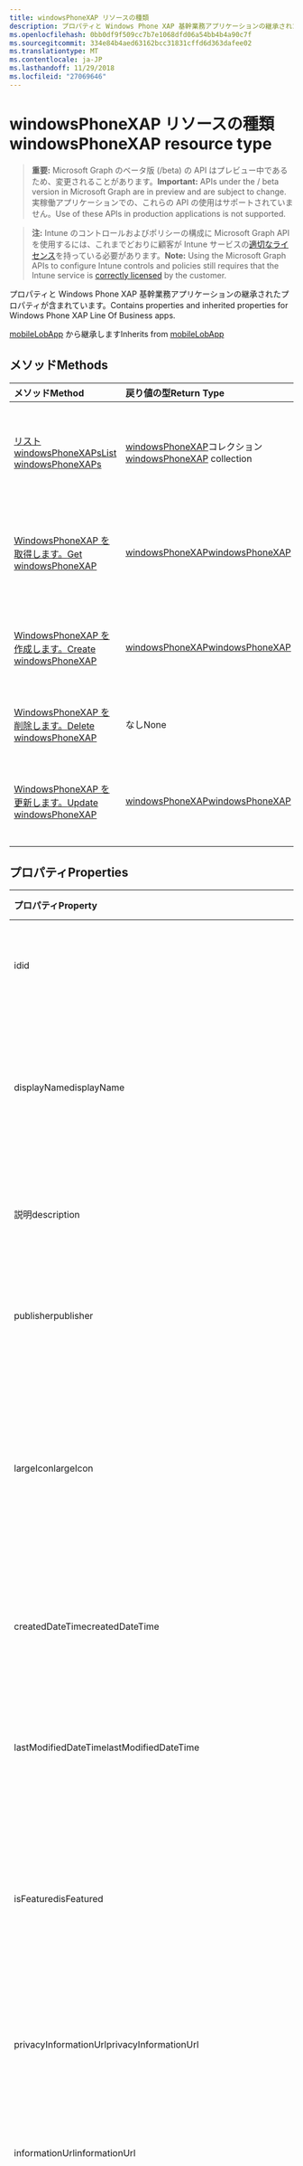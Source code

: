 ```yaml
---
title: windowsPhoneXAP リソースの種類
description: プロパティと Windows Phone XAP 基幹業務アプリケーションの継承されたプロパティが含まれています。
ms.openlocfilehash: 0bb0df9f509cc7b7e1068dfd06a54bb4b4a90c7f
ms.sourcegitcommit: 334e84b4aed63162bcc31831cffd6d363dafee02
ms.translationtype: MT
ms.contentlocale: ja-JP
ms.lasthandoff: 11/29/2018
ms.locfileid: "27069646"
---
```

# <a name="windowsphonexap-resource-type"></a><span data-ttu-id="38baf-103">windowsPhoneXAP リソースの種類</span><span class="sxs-lookup"><span data-stu-id="38baf-103">windowsPhoneXAP resource type</span></span>

> <span data-ttu-id="38baf-104">**重要:** Microsoft Graph のベータ版 (/beta) の API はプレビュー中であるため、変更されることがあります。</span><span class="sxs-lookup"><span data-stu-id="38baf-104">**Important:** APIs under the / beta version in Microsoft Graph are in preview and are subject to change.</span></span> <span data-ttu-id="38baf-105">実稼働アプリケーションでの、これらの API の使用はサポートされていません。</span><span class="sxs-lookup"><span data-stu-id="38baf-105">Use of these APIs in production applications is not supported.</span></span>

> <span data-ttu-id="38baf-106">**注:** Intune のコントロールおよびポリシーの構成に Microsoft Graph API を使用するには、これまでどおりに顧客が Intune サービスの[適切なライセンス](https://go.microsoft.com/fwlink/?linkid=839381)を持っている必要があります。</span><span class="sxs-lookup"><span data-stu-id="38baf-106">**Note:** Using the Microsoft Graph APIs to configure Intune controls and policies still requires that the Intune service is [correctly licensed](https://go.microsoft.com/fwlink/?linkid=839381) by the customer.</span></span>

<span data-ttu-id="38baf-107">プロパティと Windows Phone XAP 基幹業務アプリケーションの継承されたプロパティが含まれています。</span><span class="sxs-lookup"><span data-stu-id="38baf-107">Contains properties and inherited properties for Windows Phone XAP Line Of Business apps.</span></span>

<span data-ttu-id="38baf-108">[mobileLobApp](../resources/intune-apps-mobilelobapp.md) から継承します</span><span class="sxs-lookup"><span data-stu-id="38baf-108">Inherits from [mobileLobApp](../resources/intune-apps-mobilelobapp.md)</span></span>

## <a name="methods"></a><span data-ttu-id="38baf-109">メソッド</span><span class="sxs-lookup"><span data-stu-id="38baf-109">Methods</span></span>
|<span data-ttu-id="38baf-110">メソッド</span><span class="sxs-lookup"><span data-stu-id="38baf-110">Method</span></span>|<span data-ttu-id="38baf-111">戻り値の型</span><span class="sxs-lookup"><span data-stu-id="38baf-111">Return Type</span></span>|<span data-ttu-id="38baf-112">説明</span><span class="sxs-lookup"><span data-stu-id="38baf-112">Description</span></span>|
|:---|:---|:---|
|[<span data-ttu-id="38baf-113">リスト windowsPhoneXAPs</span><span class="sxs-lookup"><span data-stu-id="38baf-113">List windowsPhoneXAPs</span></span>](../api/intune-apps-windowsphonexap-list.md)|<span data-ttu-id="38baf-114">[windowsPhoneXAP](../resources/intune-apps-windowsphonexap.md)コレクション</span><span class="sxs-lookup"><span data-stu-id="38baf-114">[windowsPhoneXAP](../resources/intune-apps-windowsphonexap.md) collection</span></span>|<span data-ttu-id="38baf-115">[WindowsPhoneXAP](../resources/intune-apps-windowsphonexap.md)オブジェクトのプロパティと関係を一覧表示します。</span><span class="sxs-lookup"><span data-stu-id="38baf-115">List properties and relationships of the [windowsPhoneXAP](../resources/intune-apps-windowsphonexap.md) objects.</span></span>|
|[<span data-ttu-id="38baf-116">WindowsPhoneXAP を取得します。</span><span class="sxs-lookup"><span data-stu-id="38baf-116">Get windowsPhoneXAP</span></span>](../api/intune-apps-windowsphonexap-get.md)|[<span data-ttu-id="38baf-117">windowsPhoneXAP</span><span class="sxs-lookup"><span data-stu-id="38baf-117">windowsPhoneXAP</span></span>](../resources/intune-apps-windowsphonexap.md)|<span data-ttu-id="38baf-118">[WindowsPhoneXAP](../resources/intune-apps-windowsphonexap.md)オブジェクトのプロパティと関係を参照してください。</span><span class="sxs-lookup"><span data-stu-id="38baf-118">Read properties and relationships of the [windowsPhoneXAP](../resources/intune-apps-windowsphonexap.md) object.</span></span>|
|[<span data-ttu-id="38baf-119">WindowsPhoneXAP を作成します。</span><span class="sxs-lookup"><span data-stu-id="38baf-119">Create windowsPhoneXAP</span></span>](../api/intune-apps-windowsphonexap-create.md)|[<span data-ttu-id="38baf-120">windowsPhoneXAP</span><span class="sxs-lookup"><span data-stu-id="38baf-120">windowsPhoneXAP</span></span>](../resources/intune-apps-windowsphonexap.md)|<span data-ttu-id="38baf-121">新しい[windowsPhoneXAP](../resources/intune-apps-windowsphonexap.md)オブジェクトを作成します。</span><span class="sxs-lookup"><span data-stu-id="38baf-121">Create a new [windowsPhoneXAP](../resources/intune-apps-windowsphonexap.md) object.</span></span>|
|[<span data-ttu-id="38baf-122">WindowsPhoneXAP を削除します。</span><span class="sxs-lookup"><span data-stu-id="38baf-122">Delete windowsPhoneXAP</span></span>](../api/intune-apps-windowsphonexap-delete.md)|<span data-ttu-id="38baf-123">なし</span><span class="sxs-lookup"><span data-stu-id="38baf-123">None</span></span>|<span data-ttu-id="38baf-124">の[windowsPhoneXAP](../resources/intune-apps-windowsphonexap.md)を削除します。</span><span class="sxs-lookup"><span data-stu-id="38baf-124">Deletes a [windowsPhoneXAP](../resources/intune-apps-windowsphonexap.md).</span></span>|
|[<span data-ttu-id="38baf-125">WindowsPhoneXAP を更新します。</span><span class="sxs-lookup"><span data-stu-id="38baf-125">Update windowsPhoneXAP</span></span>](../api/intune-apps-windowsphonexap-update.md)|[<span data-ttu-id="38baf-126">windowsPhoneXAP</span><span class="sxs-lookup"><span data-stu-id="38baf-126">windowsPhoneXAP</span></span>](../resources/intune-apps-windowsphonexap.md)|<span data-ttu-id="38baf-127">[WindowsPhoneXAP](../resources/intune-apps-windowsphonexap.md)オブジェクトのプロパティを更新します。</span><span class="sxs-lookup"><span data-stu-id="38baf-127">Update the properties of a [windowsPhoneXAP](../resources/intune-apps-windowsphonexap.md) object.</span></span>|

## <a name="properties"></a><span data-ttu-id="38baf-128">プロパティ</span><span class="sxs-lookup"><span data-stu-id="38baf-128">Properties</span></span>
|<span data-ttu-id="38baf-129">プロパティ</span><span class="sxs-lookup"><span data-stu-id="38baf-129">Property</span></span>|<span data-ttu-id="38baf-130">型</span><span class="sxs-lookup"><span data-stu-id="38baf-130">Type</span></span>|<span data-ttu-id="38baf-131">説明</span><span class="sxs-lookup"><span data-stu-id="38baf-131">Description</span></span>|
|:---|:---|:---|
|<span data-ttu-id="38baf-132">id</span><span class="sxs-lookup"><span data-stu-id="38baf-132">id</span></span>|<span data-ttu-id="38baf-133">String</span><span class="sxs-lookup"><span data-stu-id="38baf-133">String</span></span>|<span data-ttu-id="38baf-134">エンティティのキー。</span><span class="sxs-lookup"><span data-stu-id="38baf-134">Key of the entity.</span></span> <span data-ttu-id="38baf-135">[mobileApp](../resources/intune-apps-mobileapp.md) から継承します</span><span class="sxs-lookup"><span data-stu-id="38baf-135">Inherited from [mobileApp](../resources/intune-apps-mobileapp.md)</span></span>|
|<span data-ttu-id="38baf-136">displayName</span><span class="sxs-lookup"><span data-stu-id="38baf-136">displayName</span></span>|<span data-ttu-id="38baf-137">String</span><span class="sxs-lookup"><span data-stu-id="38baf-137">String</span></span>|<span data-ttu-id="38baf-138">管理者が提供またはインポートしたアプリのタイトル。</span><span class="sxs-lookup"><span data-stu-id="38baf-138">The admin provided or imported title of the app.</span></span> <span data-ttu-id="38baf-139">[mobileApp](../resources/intune-apps-mobileapp.md) から継承します</span><span class="sxs-lookup"><span data-stu-id="38baf-139">Inherited from [mobileApp](../resources/intune-apps-mobileapp.md)</span></span>|
|<span data-ttu-id="38baf-140">説明</span><span class="sxs-lookup"><span data-stu-id="38baf-140">description</span></span>|<span data-ttu-id="38baf-141">String</span><span class="sxs-lookup"><span data-stu-id="38baf-141">String</span></span>|<span data-ttu-id="38baf-142">アプリの説明。</span><span class="sxs-lookup"><span data-stu-id="38baf-142">The description of the app.</span></span> <span data-ttu-id="38baf-143">[mobileApp](../resources/intune-apps-mobileapp.md) から継承します</span><span class="sxs-lookup"><span data-stu-id="38baf-143">Inherited from [mobileApp](../resources/intune-apps-mobileapp.md)</span></span>|
|<span data-ttu-id="38baf-144">publisher</span><span class="sxs-lookup"><span data-stu-id="38baf-144">publisher</span></span>|<span data-ttu-id="38baf-145">String</span><span class="sxs-lookup"><span data-stu-id="38baf-145">String</span></span>|<span data-ttu-id="38baf-146">アプリの発行元。</span><span class="sxs-lookup"><span data-stu-id="38baf-146">The publisher of the app.</span></span> <span data-ttu-id="38baf-147">[mobileApp](../resources/intune-apps-mobileapp.md) から継承します</span><span class="sxs-lookup"><span data-stu-id="38baf-147">Inherited from [mobileApp](../resources/intune-apps-mobileapp.md)</span></span>|
|<span data-ttu-id="38baf-148">largeIcon</span><span class="sxs-lookup"><span data-stu-id="38baf-148">largeIcon</span></span>|[<span data-ttu-id="38baf-149">mimeContent</span><span class="sxs-lookup"><span data-stu-id="38baf-149">mimeContent</span></span>](../resources/intune-shared-mimecontent.md)|<span data-ttu-id="38baf-150">アプリの詳細に表示され、アイコンのアップロードに使用される大きなアイコン。</span><span class="sxs-lookup"><span data-stu-id="38baf-150">The large icon, to be displayed in the app details and used for upload of the icon.</span></span> <span data-ttu-id="38baf-151">[mobileApp](../resources/intune-apps-mobileapp.md) から継承します</span><span class="sxs-lookup"><span data-stu-id="38baf-151">Inherited from [mobileApp](../resources/intune-apps-mobileapp.md)</span></span>|
|<span data-ttu-id="38baf-152">createdDateTime</span><span class="sxs-lookup"><span data-stu-id="38baf-152">createdDateTime</span></span>|<span data-ttu-id="38baf-153">DateTimeOffset</span><span class="sxs-lookup"><span data-stu-id="38baf-153">DateTimeOffset</span></span>|<span data-ttu-id="38baf-154">アプリが作成された日時。</span><span class="sxs-lookup"><span data-stu-id="38baf-154">The date and time the app was created.</span></span> <span data-ttu-id="38baf-155">[mobileApp](../resources/intune-apps-mobileapp.md) から継承します</span><span class="sxs-lookup"><span data-stu-id="38baf-155">Inherited from [mobileApp](../resources/intune-apps-mobileapp.md)</span></span>|
|<span data-ttu-id="38baf-156">lastModifiedDateTime</span><span class="sxs-lookup"><span data-stu-id="38baf-156">lastModifiedDateTime</span></span>|<span data-ttu-id="38baf-157">DateTimeOffset</span><span class="sxs-lookup"><span data-stu-id="38baf-157">DateTimeOffset</span></span>|<span data-ttu-id="38baf-158">アプリが最後に変更された日時。</span><span class="sxs-lookup"><span data-stu-id="38baf-158">The date and time the app was last modified.</span></span> <span data-ttu-id="38baf-159">[mobileApp](../resources/intune-apps-mobileapp.md) から継承します</span><span class="sxs-lookup"><span data-stu-id="38baf-159">Inherited from [mobileApp](../resources/intune-apps-mobileapp.md)</span></span>|
|<span data-ttu-id="38baf-160">isFeatured</span><span class="sxs-lookup"><span data-stu-id="38baf-160">isFeatured</span></span>|<span data-ttu-id="38baf-161">Boolean</span><span class="sxs-lookup"><span data-stu-id="38baf-161">Boolean</span></span>|<span data-ttu-id="38baf-162">アプリが管理者のおすすめとしてマークされたかどうかを示す値。[mobileApp](../resources/intune-apps-mobileapp.md) から継承します</span><span class="sxs-lookup"><span data-stu-id="38baf-162">The value indicating whether the app is marked as featured by the admin. Inherited from [mobileApp](../resources/intune-apps-mobileapp.md)</span></span>|
|<span data-ttu-id="38baf-163">privacyInformationUrl</span><span class="sxs-lookup"><span data-stu-id="38baf-163">privacyInformationUrl</span></span>|<span data-ttu-id="38baf-164">String</span><span class="sxs-lookup"><span data-stu-id="38baf-164">String</span></span>|<span data-ttu-id="38baf-165">プライバシーに関する声明の URL。</span><span class="sxs-lookup"><span data-stu-id="38baf-165">The privacy statement Url.</span></span> <span data-ttu-id="38baf-166">[mobileApp](../resources/intune-apps-mobileapp.md) から継承します</span><span class="sxs-lookup"><span data-stu-id="38baf-166">Inherited from [mobileApp](../resources/intune-apps-mobileapp.md)</span></span>|
|<span data-ttu-id="38baf-167">informationUrl</span><span class="sxs-lookup"><span data-stu-id="38baf-167">informationUrl</span></span>|<span data-ttu-id="38baf-168">String</span><span class="sxs-lookup"><span data-stu-id="38baf-168">String</span></span>|<span data-ttu-id="38baf-169">詳細情報の URL。</span><span class="sxs-lookup"><span data-stu-id="38baf-169">The more information Url.</span></span> <span data-ttu-id="38baf-170">[mobileApp](../resources/intune-apps-mobileapp.md) から継承します</span><span class="sxs-lookup"><span data-stu-id="38baf-170">Inherited from [mobileApp](../resources/intune-apps-mobileapp.md)</span></span>|
|<span data-ttu-id="38baf-171">owner</span><span class="sxs-lookup"><span data-stu-id="38baf-171">owner</span></span>|<span data-ttu-id="38baf-172">String</span><span class="sxs-lookup"><span data-stu-id="38baf-172">String</span></span>|<span data-ttu-id="38baf-173">アプリの所有者。</span><span class="sxs-lookup"><span data-stu-id="38baf-173">The owner of the app.</span></span> <span data-ttu-id="38baf-174">[mobileApp](../resources/intune-apps-mobileapp.md) から継承します</span><span class="sxs-lookup"><span data-stu-id="38baf-174">Inherited from [mobileApp](../resources/intune-apps-mobileapp.md)</span></span>|
|<span data-ttu-id="38baf-175">developer</span><span class="sxs-lookup"><span data-stu-id="38baf-175">developer</span></span>|<span data-ttu-id="38baf-176">String</span><span class="sxs-lookup"><span data-stu-id="38baf-176">String</span></span>|<span data-ttu-id="38baf-177">アプリの開発者。</span><span class="sxs-lookup"><span data-stu-id="38baf-177">The developer of the app.</span></span> <span data-ttu-id="38baf-178">[mobileApp](../resources/intune-apps-mobileapp.md) から継承します</span><span class="sxs-lookup"><span data-stu-id="38baf-178">Inherited from [mobileApp](../resources/intune-apps-mobileapp.md)</span></span>|
|<span data-ttu-id="38baf-179">notes</span><span class="sxs-lookup"><span data-stu-id="38baf-179">notes</span></span>|<span data-ttu-id="38baf-180">String</span><span class="sxs-lookup"><span data-stu-id="38baf-180">String</span></span>|<span data-ttu-id="38baf-181">アプリ用のメモ。</span><span class="sxs-lookup"><span data-stu-id="38baf-181">Notes for the app.</span></span> <span data-ttu-id="38baf-182">[mobileApp](../resources/intune-apps-mobileapp.md) から継承します</span><span class="sxs-lookup"><span data-stu-id="38baf-182">Inherited from [mobileApp](../resources/intune-apps-mobileapp.md)</span></span>|
|<span data-ttu-id="38baf-183">uploadState</span><span class="sxs-lookup"><span data-stu-id="38baf-183">uploadState</span></span>|<span data-ttu-id="38baf-184">Int32</span><span class="sxs-lookup"><span data-stu-id="38baf-184">Int32</span></span>|<span data-ttu-id="38baf-185">アップロードの状態です。</span><span class="sxs-lookup"><span data-stu-id="38baf-185">The upload state.</span></span> <span data-ttu-id="38baf-186">[mobileApp](../resources/intune-apps-mobileapp.md) から継承します</span><span class="sxs-lookup"><span data-stu-id="38baf-186">Inherited from [mobileApp](../resources/intune-apps-mobileapp.md)</span></span>|
|<span data-ttu-id="38baf-187">publishingState</span><span class="sxs-lookup"><span data-stu-id="38baf-187">publishingState</span></span>|[<span data-ttu-id="38baf-188">mobileAppPublishingState</span><span class="sxs-lookup"><span data-stu-id="38baf-188">mobileAppPublishingState</span></span>](../resources/intune-apps-mobileapppublishingstate.md)|<span data-ttu-id="38baf-189">アプリの発行の状態。</span><span class="sxs-lookup"><span data-stu-id="38baf-189">The publishing state for the app.</span></span> <span data-ttu-id="38baf-190">アプリが発行されていない限り、アプリを割り当てることができません。</span><span class="sxs-lookup"><span data-stu-id="38baf-190">The app cannot be assigned unless the app is published.</span></span> <span data-ttu-id="38baf-191">[MobileApp](../resources/intune-apps-mobileapp.md)から継承されます。</span><span class="sxs-lookup"><span data-stu-id="38baf-191">Inherited from [mobileApp](../resources/intune-apps-mobileapp.md).</span></span> <span data-ttu-id="38baf-192">可能な値は、`notPublished`、`processing`、`published` です。</span><span class="sxs-lookup"><span data-stu-id="38baf-192">Possible values are: `notPublished`, `processing`, `published`.</span></span>|
|<span data-ttu-id="38baf-193">committedContentVersion</span><span class="sxs-lookup"><span data-stu-id="38baf-193">committedContentVersion</span></span>|<span data-ttu-id="38baf-194">String</span><span class="sxs-lookup"><span data-stu-id="38baf-194">String</span></span>|<span data-ttu-id="38baf-195">内部にコミットされたコンテンツのバージョン。</span><span class="sxs-lookup"><span data-stu-id="38baf-195">The internal committed content version.</span></span> <span data-ttu-id="38baf-196">[mobileLobApp](../resources/intune-apps-mobilelobapp.md) から継承します</span><span class="sxs-lookup"><span data-stu-id="38baf-196">Inherited from [mobileLobApp](../resources/intune-apps-mobilelobapp.md)</span></span>|
|<span data-ttu-id="38baf-197">fileName</span><span class="sxs-lookup"><span data-stu-id="38baf-197">fileName</span></span>|<span data-ttu-id="38baf-198">String</span><span class="sxs-lookup"><span data-stu-id="38baf-198">String</span></span>|<span data-ttu-id="38baf-199">メインの Lob アプリケーションのファイル名。</span><span class="sxs-lookup"><span data-stu-id="38baf-199">The name of the main Lob application file.</span></span> <span data-ttu-id="38baf-200">[mobileLobApp](../resources/intune-apps-mobilelobapp.md) から継承します</span><span class="sxs-lookup"><span data-stu-id="38baf-200">Inherited from [mobileLobApp](../resources/intune-apps-mobilelobapp.md)</span></span>|
|<span data-ttu-id="38baf-201">size</span><span class="sxs-lookup"><span data-stu-id="38baf-201">size</span></span>|<span data-ttu-id="38baf-202">Int64</span><span class="sxs-lookup"><span data-stu-id="38baf-202">Int64</span></span>|<span data-ttu-id="38baf-203">アップロードされたすべてのファイルを含む合計サイズ。</span><span class="sxs-lookup"><span data-stu-id="38baf-203">The total size, including all uploaded files.</span></span> <span data-ttu-id="38baf-204">[mobileLobApp](../resources/intune-apps-mobilelobapp.md) から継承します</span><span class="sxs-lookup"><span data-stu-id="38baf-204">Inherited from [mobileLobApp](../resources/intune-apps-mobilelobapp.md)</span></span>|
|<span data-ttu-id="38baf-205">minimumSupportedOperatingSystem</span><span class="sxs-lookup"><span data-stu-id="38baf-205">minimumSupportedOperatingSystem</span></span>|[<span data-ttu-id="38baf-206">windowsMinimumOperatingSystem</span><span class="sxs-lookup"><span data-stu-id="38baf-206">windowsMinimumOperatingSystem</span></span>](../resources/intune-apps-windowsminimumoperatingsystem.md)|<span data-ttu-id="38baf-207">該当するオペレーティング システムの最小の値です。</span><span class="sxs-lookup"><span data-stu-id="38baf-207">The value for the minimum applicable operating system.</span></span>|
|<span data-ttu-id="38baf-208">productIdentifier</span><span class="sxs-lookup"><span data-stu-id="38baf-208">productIdentifier</span></span>|<span data-ttu-id="38baf-209">String</span><span class="sxs-lookup"><span data-stu-id="38baf-209">String</span></span>|<span data-ttu-id="38baf-210">製品の識別子です。</span><span class="sxs-lookup"><span data-stu-id="38baf-210">The Product Identifier.</span></span>|
|<span data-ttu-id="38baf-211">identityVersion</span><span class="sxs-lookup"><span data-stu-id="38baf-211">identityVersion</span></span>|<span data-ttu-id="38baf-212">String</span><span class="sxs-lookup"><span data-stu-id="38baf-212">String</span></span>|<span data-ttu-id="38baf-213">ID のバージョン。</span><span class="sxs-lookup"><span data-stu-id="38baf-213">The identity version.</span></span>|

## <a name="relationships"></a><span data-ttu-id="38baf-214">リレーションシップ</span><span class="sxs-lookup"><span data-stu-id="38baf-214">Relationships</span></span>
|<span data-ttu-id="38baf-215">リレーションシップ</span><span class="sxs-lookup"><span data-stu-id="38baf-215">Relationship</span></span>|<span data-ttu-id="38baf-216">型</span><span class="sxs-lookup"><span data-stu-id="38baf-216">Type</span></span>|<span data-ttu-id="38baf-217">説明</span><span class="sxs-lookup"><span data-stu-id="38baf-217">Description</span></span>|
|:---|:---|:---|
|<span data-ttu-id="38baf-218">categories</span><span class="sxs-lookup"><span data-stu-id="38baf-218">categories</span></span>|<span data-ttu-id="38baf-219">[mobileAppCategory](../resources/intune-apps-mobileappcategory.md) コレクション</span><span class="sxs-lookup"><span data-stu-id="38baf-219">[mobileAppCategory](../resources/intune-apps-mobileappcategory.md) collection</span></span>|<span data-ttu-id="38baf-220">このアプリのカテゴリのリスト。</span><span class="sxs-lookup"><span data-stu-id="38baf-220">The list of categories for this app.</span></span> <span data-ttu-id="38baf-221">[mobileApp](../resources/intune-apps-mobileapp.md) から継承します</span><span class="sxs-lookup"><span data-stu-id="38baf-221">Inherited from [mobileApp](../resources/intune-apps-mobileapp.md)</span></span>|
|<span data-ttu-id="38baf-222">assignments</span><span class="sxs-lookup"><span data-stu-id="38baf-222">assignments</span></span>|<span data-ttu-id="38baf-223">[mobileAppAssignment](../resources/intune-apps-mobileappassignment.md) コレクション</span><span class="sxs-lookup"><span data-stu-id="38baf-223">[mobileAppAssignment](../resources/intune-apps-mobileappassignment.md) collection</span></span>|<span data-ttu-id="38baf-224">このモバイル アプリのグループ割り当てのリスト。</span><span class="sxs-lookup"><span data-stu-id="38baf-224">The list of group assignments for this mobile app.</span></span> <span data-ttu-id="38baf-225">[mobileApp](../resources/intune-apps-mobileapp.md) から継承します</span><span class="sxs-lookup"><span data-stu-id="38baf-225">Inherited from [mobileApp](../resources/intune-apps-mobileapp.md)</span></span>|
|<span data-ttu-id="38baf-226">installSummary</span><span class="sxs-lookup"><span data-stu-id="38baf-226">installSummary</span></span>|[<span data-ttu-id="38baf-227">mobileAppInstallSummary</span><span class="sxs-lookup"><span data-stu-id="38baf-227">mobileAppInstallSummary</span></span>](../resources/intune-apps-mobileappinstallsummary.md)|<span data-ttu-id="38baf-228">モバイル アプリ インストール概要です。</span><span class="sxs-lookup"><span data-stu-id="38baf-228">Mobile App Install Summary.</span></span> <span data-ttu-id="38baf-229">[mobileApp](../resources/intune-apps-mobileapp.md) から継承します</span><span class="sxs-lookup"><span data-stu-id="38baf-229">Inherited from [mobileApp](../resources/intune-apps-mobileapp.md)</span></span>|
|<span data-ttu-id="38baf-230">deviceStatuses</span><span class="sxs-lookup"><span data-stu-id="38baf-230">deviceStatuses</span></span>|<span data-ttu-id="38baf-231">[mobileAppInstallStatus](../resources/intune-apps-mobileappinstallstatus.md)コレクション</span><span class="sxs-lookup"><span data-stu-id="38baf-231">[mobileAppInstallStatus](../resources/intune-apps-mobileappinstallstatus.md) collection</span></span>|<span data-ttu-id="38baf-232">このモバイル アプリケーションのインストール状況の一覧です。</span><span class="sxs-lookup"><span data-stu-id="38baf-232">The list of installation states for this mobile app.</span></span> <span data-ttu-id="38baf-233">[mobileApp](../resources/intune-apps-mobileapp.md) から継承します</span><span class="sxs-lookup"><span data-stu-id="38baf-233">Inherited from [mobileApp](../resources/intune-apps-mobileapp.md)</span></span>|
|<span data-ttu-id="38baf-234">userStatuses</span><span class="sxs-lookup"><span data-stu-id="38baf-234">userStatuses</span></span>|<span data-ttu-id="38baf-235">[userAppInstallStatus](../resources/intune-apps-userappinstallstatus.md)コレクション</span><span class="sxs-lookup"><span data-stu-id="38baf-235">[userAppInstallStatus](../resources/intune-apps-userappinstallstatus.md) collection</span></span>|<span data-ttu-id="38baf-236">このモバイル アプリケーションのインストール状況の一覧です。</span><span class="sxs-lookup"><span data-stu-id="38baf-236">The list of installation states for this mobile app.</span></span> <span data-ttu-id="38baf-237">[mobileApp](../resources/intune-apps-mobileapp.md) から継承します</span><span class="sxs-lookup"><span data-stu-id="38baf-237">Inherited from [mobileApp](../resources/intune-apps-mobileapp.md)</span></span>|
|<span data-ttu-id="38baf-238">contentVersions</span><span class="sxs-lookup"><span data-stu-id="38baf-238">contentVersions</span></span>|<span data-ttu-id="38baf-239">[mobileAppContent](../resources/intune-apps-mobileappcontent.md) コレクション</span><span class="sxs-lookup"><span data-stu-id="38baf-239">[mobileAppContent](../resources/intune-apps-mobileappcontent.md) collection</span></span>|<span data-ttu-id="38baf-240">このアプリのコンテンツのバージョンのリスト。</span><span class="sxs-lookup"><span data-stu-id="38baf-240">The list of content versions for this app.</span></span> <span data-ttu-id="38baf-241">[mobileLobApp](../resources/intune-apps-mobilelobapp.md) から継承します</span><span class="sxs-lookup"><span data-stu-id="38baf-241">Inherited from [mobileLobApp](../resources/intune-apps-mobilelobapp.md)</span></span>|

## <a name="json-representation"></a><span data-ttu-id="38baf-242">JSON 表記</span><span class="sxs-lookup"><span data-stu-id="38baf-242">JSON Representation</span></span>
<span data-ttu-id="38baf-243">以下は、リソースの JSON 表記です。</span><span class="sxs-lookup"><span data-stu-id="38baf-243">Here is a JSON representation of the resource.</span></span>
<!-- {
  "blockType": "resource",
  "keyProperty": "id",
  "@odata.type": "microsoft.graph.windowsPhoneXAP"
}
-->
``` json
{
  "@odata.type": "#microsoft.graph.windowsPhoneXAP",
  "id": "String (identifier)",
  "displayName": "String",
  "description": "String",
  "publisher": "String",
  "largeIcon": {
    "@odata.type": "microsoft.graph.mimeContent",
    "type": "String",
    "value": "binary"
  },
  "createdDateTime": "String (timestamp)",
  "lastModifiedDateTime": "String (timestamp)",
  "isFeatured": true,
  "privacyInformationUrl": "String",
  "informationUrl": "String",
  "owner": "String",
  "developer": "String",
  "notes": "String",
  "uploadState": 1024,
  "publishingState": "String",
  "committedContentVersion": "String",
  "fileName": "String",
  "size": 1024,
  "minimumSupportedOperatingSystem": {
    "@odata.type": "microsoft.graph.windowsMinimumOperatingSystem",
    "v8_0": true,
    "v8_1": true,
    "v10_0": true,
    "v10_1607": true,
    "v10_1703": true,
    "v10_1709": true,
    "v10_1803": true
  },
  "productIdentifier": "String",
  "identityVersion": "String"
}
```





